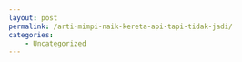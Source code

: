 ```yaml
---
layout: post
permalink: /arti-mimpi-naik-kereta-api-tapi-tidak-jadi/
categories:
    - Uncategorized
---
```


